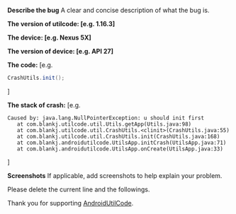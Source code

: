**Describe the bug**
A clear and concise description of what the bug is.

**The version of utilcode: [e.g. 1.16.3]**

**The device: [e.g. Nexus 5X]**

**The version of device: [e.g. API 27]**

**The code:**
[e.g.
```java
CrashUtils.init();
```
]

**The stack of crash:**
[e.g.
```
Caused by: java.lang.NullPointerException: u should init first
   at com.blankj.utilcode.util.Utils.getApp(Utils.java:98)
   at com.blankj.utilcode.util.CrashUtils.<clinit>(CrashUtils.java:55)
   at com.blankj.utilcode.util.CrashUtils.init(CrashUtils.java:168) 
   at com.blankj.androidutilcode.UtilsApp.initCrash(UtilsApp.java:71) 
   at com.blankj.androidutilcode.UtilsApp.onCreate(UtilsApp.java:33) 
```
]

**Screenshots**
If applicable, add screenshots to help explain your problem.


Please delete the current line and the followings.

Thank you for supporting [AndroidUtilCode](https://github.com/Blankj/AndroidUtilCode).